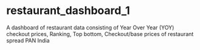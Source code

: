 # restaurant_dashboard_1
A dashboard of restaurant data consisting of Year Over Year (YOY) checkout prices, Ranking, Top bottom, Checkout/base prices of restaurant spread PAN India
